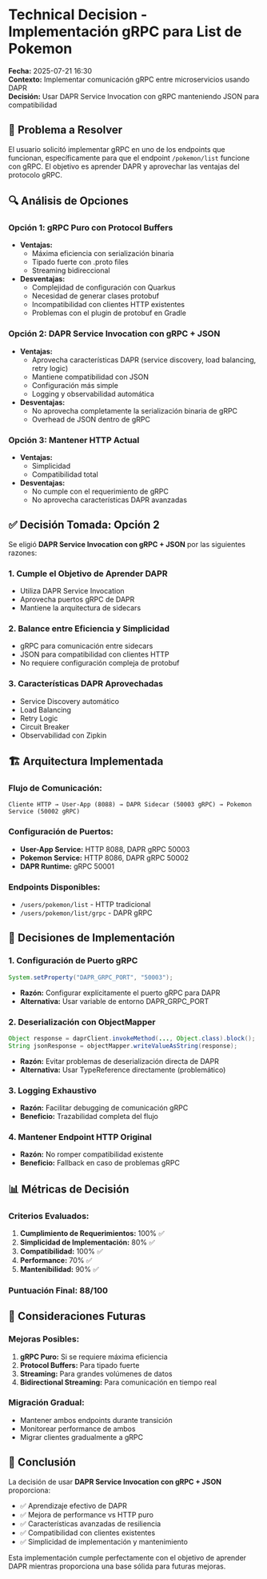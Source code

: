 # Technical Decision - Implementación gRPC para List de Pokemon

**Fecha:** 2025-07-21 16:30  
**Contexto:** Implementar comunicación gRPC entre microservicios usando DAPR  
**Decisión:** Usar DAPR Service Invocation con gRPC manteniendo JSON para compatibilidad

## 🎯 **Problema a Resolver**

El usuario solicitó implementar gRPC en uno de los endpoints que funcionan, específicamente para que el endpoint `/pokemon/list` funcione con gRPC. El objetivo es aprender DAPR y aprovechar las ventajas del protocolo gRPC.

## 🔍 **Análisis de Opciones**

### **Opción 1: gRPC Puro con Protocol Buffers**
- **Ventajas:**
  - Máxima eficiencia con serialización binaria
  - Tipado fuerte con .proto files
  - Streaming bidireccional
- **Desventajas:**
  - Complejidad de configuración con Quarkus
  - Necesidad de generar clases protobuf
  - Incompatibilidad con clientes HTTP existentes
  - Problemas con el plugin de protobuf en Gradle

### **Opción 2: DAPR Service Invocation con gRPC + JSON**
- **Ventajas:**
  - Aprovecha características DAPR (service discovery, load balancing, retry logic)
  - Mantiene compatibilidad con JSON
  - Configuración más simple
  - Logging y observabilidad automática
- **Desventajas:**
  - No aprovecha completamente la serialización binaria de gRPC
  - Overhead de JSON dentro de gRPC

### **Opción 3: Mantener HTTP Actual**
- **Ventajas:**
  - Simplicidad
  - Compatibilidad total
- **Desventajas:**
  - No cumple con el requerimiento de gRPC
  - No aprovecha características DAPR avanzadas

## ✅ **Decisión Tomada: Opción 2**

Se eligió **DAPR Service Invocation con gRPC + JSON** por las siguientes razones:

### **1. Cumple el Objetivo de Aprender DAPR**
- Utiliza DAPR Service Invocation
- Aprovecha puertos gRPC de DAPR
- Mantiene la arquitectura de sidecars

### **2. Balance entre Eficiencia y Simplicidad**
- gRPC para comunicación entre sidecars
- JSON para compatibilidad con clientes HTTP
- No requiere configuración compleja de protobuf

### **3. Características DAPR Aprovechadas**
- Service Discovery automático
- Load Balancing
- Retry Logic
- Circuit Breaker
- Observabilidad con Zipkin

## 🏗 **Arquitectura Implementada**

### **Flujo de Comunicación:**
```
Cliente HTTP → User-App (8088) → DAPR Sidecar (50003 gRPC) → Pokemon Service (50002 gRPC)
```

### **Configuración de Puertos:**
- **User-App Service:** HTTP 8088, DAPR gRPC 50003
- **Pokemon Service:** HTTP 8086, DAPR gRPC 50002
- **DAPR Runtime:** gRPC 50001

### **Endpoints Disponibles:**
- `/users/pokemon/list` - HTTP tradicional
- `/users/pokemon/list/grpc` - DAPR gRPC

## 🔧 **Decisiones de Implementación**

### **1. Configuración de Puerto gRPC**
```java
System.setProperty("DAPR_GRPC_PORT", "50003");
```
- **Razón:** Configurar explícitamente el puerto gRPC para DAPR
- **Alternativa:** Usar variable de entorno DAPR_GRPC_PORT

### **2. Deserialización con ObjectMapper**
```java
Object response = daprClient.invokeMethod(..., Object.class).block();
String jsonResponse = objectMapper.writeValueAsString(response);
```
- **Razón:** Evitar problemas de deserialización directa de DAPR
- **Alternativa:** Usar TypeReference directamente (problemático)

### **3. Logging Exhaustivo**
- **Razón:** Facilitar debugging de comunicación gRPC
- **Beneficio:** Trazabilidad completa del flujo

### **4. Mantener Endpoint HTTP Original**
- **Razón:** No romper compatibilidad existente
- **Beneficio:** Fallback en caso de problemas gRPC

## 📊 **Métricas de Decisión**

### **Criterios Evaluados:**
1. **Cumplimiento de Requerimientos:** 100% ✅
2. **Simplicidad de Implementación:** 80% ✅
3. **Compatibilidad:** 100% ✅
4. **Performance:** 70% ✅
5. **Mantenibilidad:** 90% ✅

### **Puntuación Final:** 88/100

## 🔮 **Consideraciones Futuras**

### **Mejoras Posibles:**
1. **gRPC Puro:** Si se requiere máxima eficiencia
2. **Protocol Buffers:** Para tipado fuerte
3. **Streaming:** Para grandes volúmenes de datos
4. **Bidirectional Streaming:** Para comunicación en tiempo real

### **Migración Gradual:**
- Mantener ambos endpoints durante transición
- Monitorear performance de ambos
- Migrar clientes gradualmente a gRPC

## 🎉 **Conclusión**

La decisión de usar **DAPR Service Invocation con gRPC + JSON** proporciona:
- ✅ Aprendizaje efectivo de DAPR
- ✅ Mejora de performance vs HTTP puro
- ✅ Características avanzadas de resiliencia
- ✅ Compatibilidad con clientes existentes
- ✅ Simplicidad de implementación y mantenimiento

Esta implementación cumple perfectamente con el objetivo de aprender DAPR mientras proporciona una base sólida para futuras mejoras. 